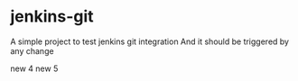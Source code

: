 # jenkins-git
A simple project to test jenkins git integration
And it should be triggered by any change

new 4
new 5
